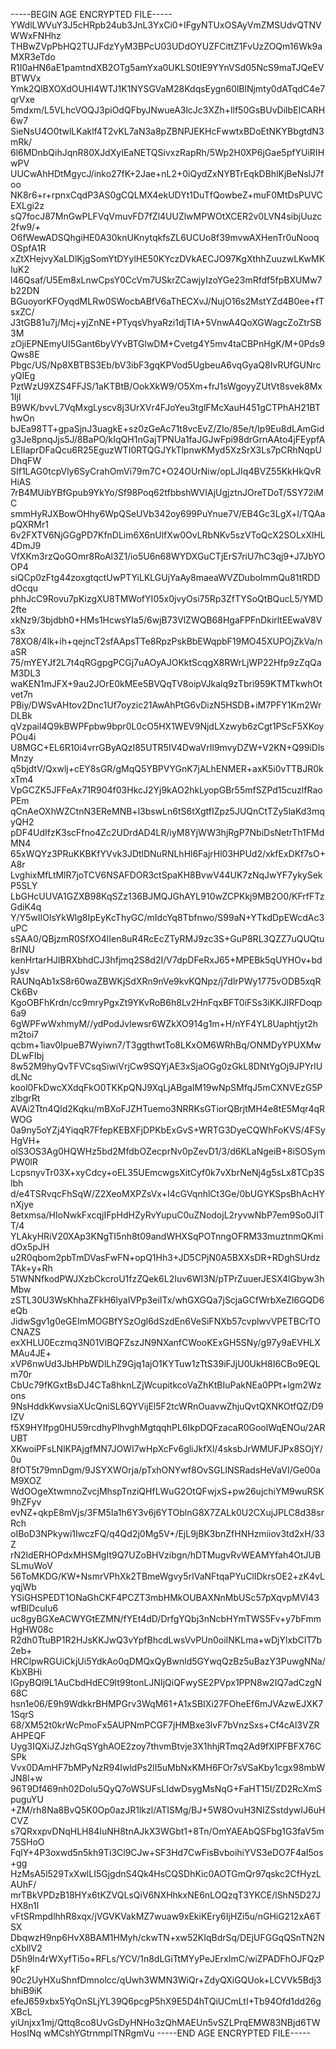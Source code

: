 -----BEGIN AGE ENCRYPTED FILE-----
YWdlLWVuY3J5cHRpb24ub3JnL3YxCi0+IFgyNTUxOSAyVmZMSUdvQTNVWWxFNHhz
THBwZVpPbHQ2TUJFdzYyM3BPcU03UDdOYUZFCittZ1FvUzZOQm16Wk9aMXR3eTdo
R1I0aHN6aE1pamtndXB2OTg5amYxa0UKLS0tIE9YYnVSd05NcS9maTJQeEVBTWVx
Ymk2QlBXOXdOUHI4WTJ1K1NYSGVaM28KdqsEygn60lBlNjmty0dATqdC4e7qrVxe
5mdxm/L5VLhcVOQJ3piOdQFbyJNwueA3lcJc3XZh+llf50GsBUvDilbEICARH6w7
SieNsU4O0twlLKaklf4T2vKL7aN3a8pZBNPJEKHcFwwtxBDoEtNKYBbgtdN3mRk/
6l6MDnbQihJqnR80XJdXyIEaNETQSivxzRapRh/5Wp2H0XP6jGae5pfYUiRIHwPV
UUCwAhHDtMgycJ/inko27fK+2Jae+nL2+0iQydZxNYBTrEqkDBhlKjBeNslJ7foo
NK8r6+r+rpnxCqdP3AS0gCQLMX4ekUDYt1DuTfQowbeZ+muF0MtDsPUVCEXLgi2z
sQ7focJ87MnGwPLFVqVmuvFD7fZl4UUZlwMPWOtXCER2v0LVN4sibjUuzc2fw9/+
O6fWewADSQhgiHE0A30knUKnytqkfsZL6UCUo8f39mvwAXHenTr0uNooqOSpfA1R
xZtXHejvyXaLDlKjgSomYtDYylHE50KYczDVkAECJO97KgXthhZuuzwLKwMKIuK2
l46Qsaf/U5Em8xLnwCpsY0CcVm7USkrZCawjyIzoYGe23mRfdf5fpBXUMw7b22DN
BGuoyorKFOyqdMLRw0SWocbABfV6aThECXvJ/NujO16s2MstYZd4B0ee+fTsxZC/
J3tGB81u7j/Mcj+yjZnNE+PTyqsVhyaRzi1djTIA+5VnwA4QoXGWagcZoZtrSB3M
zOjiEPNEmyUI5Gant6byVYvBTGlwDM+Cvetg4Y5mv4taCBPnHgK/M+0Pds9Qws8E
Pbgc/US/Np8XBTBS3Eb/bV3ibF3gqKPVod5UgbeuA6vqGyaQ8IvRUfGUNrcyQIEg
PztWzU9XZS4FFJS/1aKTBtB/OokXkW9/O5Xm+frJ1sWgoyyZUtVt8svek8Mx1IjI
B9WK/bvvL7VqMxgLyscv8j3UrXVr4FJoYeu3tglFMcXauH451gCTPhAH21BThwOn
bJEa98TT+gpaSjnJ3uagkE+sz0zGeAc71t8vcEvZ/ZIo/85e/t/Ip9Eu8dLAmGid
g3Je8pnqJjs5J/8BaPO/kIqQH1nGajTPNUa1faJGJwFpi98drGrnAAto4jFEypfA
LEIlaprDFaQcu6R25EguzWTI0RTQGJYkTlpnwKMyd5XzSrX3Ls7pCRhNqpUDhqFW
SIf1LAG0tcpVly6SyCrahOmVi79m7C+O24OUrNiw/opLJIq4BVZ55KkHkQvRHiAS
7rB4MUibYBfGpub9YkYo/Sf98Poq62tfbbshWVIAjUgjztnJOreTDoT/5SY72iMC
smmHyRJXBowOHhy6WpQSeUVb342oy699PuYnue7V/EB4Gc3LgX+l/TQAapQXRMr1
6v2FXTV6NjGGgPD7KfnDLim6X6nUlfXw0OvLRbNKv5szVToQcX2SOLxXlHL4DmJ9
VfXKm3rzQoGOmr8RoAl3Z1/io5U6n68WYDXGuCTjErS7riU7hC3qj9+J7JbYOOP4
siQCp0zFtg44zoxgtqctUwPTYiLKLGUjYaAy8maeaWVZDuboImmQu81tRDDdOcqu
phhJcC9Rovu7pKizgXU8TMWofYI05x0jvyOsi75Rp3ZfTYSoQtBQucL5/YMD2fte
xkNz9/3bjdbh0+HMs1HcwsYIa5/6wjB73VlZWQB68HgaFPFnDkirltEEwaV8Vs3x
78XO8/4lk+ih+qejncT2sfAApsTTe8RpzPskBbEWqpbF19MO45XUPOjZkVa/naSR
75/mYEYJf2L7t4qRGgpgPCGj7uAOyAJOKktScqgX8RWrLjWP22Hfp9zZqQaM3DL3
waKEN1mJFX+9au2JOrE0kMEe5BVQqTV8oipVJkalq9zTbri959KTMTkwhOtvet7n
PBiy/DWSvAHtov2Dnc1Uf7oyzic21AwAhPtG6vDizN5HSDB+iM7PFY1Km2WrDLBk
qVzpail4Q9kBWPFpbw9bpr0L0cO5HX1WEV9NjdLXzwyb6zCgt1PScF5XKoyPOu4i
U8MGC+EL6R10i4vrrGByAQzI85UTR5IV4DwaVrIl9mvyDZW+V2KN+Q99iDlsMnzy
q5bjdtV/Qxwlj+cEY8sGR/gMqQ5YBPVYGnK7jALhENMER+axK5i0vTTBJR0kxTm4
VpGCZK5JFFeAx71R904f03HkcJ2Yj9kAO2hkLyopGBr55mfSZPd15cuzlfRaoPEm
qCnAeOXhWZCtnN3EReMNB+l3bswLn6tS6tXgtfIZpz5JUQnCtTZy5laKd3mqyQH2
pDF4UdIfzK3scFfno4Zc2UDrdAD4LR/iyM8YjWW3hjRgP7NbiDsNetrTh1FMdMN4
65xWQYz3PRuKKBKfYVvk3JDtlDNuRNLhHl6FajrHl03HPUd2/xkfExDKf7sO+A8r
LvghixMfLtMlR7joTCV6NSAFDOR3ctSpaKH8BvwV44UK7zNqJwYF7ykySekP5SLY
LbGHcUUVA1GZXB98KqSZz136BJMQJGhAYL910wZCPKkj9MB2O0/KFrfFTzGdiK4q
Y/Y5wIIOlsYkWlg8IpEyKcThyGC/mIdcYq8Tbfnwo/S99aN+YTkdDpEWcdAc3uPC
sSAA0/QBjzmR0SfXO4lIen8uR4RcEcZTyRMJ9zc3S+GuP8RL3QZZ7uQUQtu8rINU
kenHrtarHJlBRXbhdCJ3hfjmq2S8d2I/V7dpDFeRxJ65+MPEBk5qUYHOv+bdyJsv
RAUNqAb1xS8r60waZBWKjSdXRn9nVe9kvKQNpz/j7dlrPWy1775vODB5xqRCk6Bv
KgoOBFhKrdn/cc9mryPgxZt9YKvRoB6h8Lv2HnFqxBFT0iFSs3iKKJIRFDoqp6a9
6gWPFwWxhmyM//ydPodJvIewsr6WZkXO914g1m+H/nYF4YL8Uaphtjyt2hm2toi7
qcbm+1iav0IpueB7Wyiwn7/T3ggthwtTo8LKxOM6WRhBq/ONMDyYPUXMwDLwFIbj
8w52M9hyQvTFVCsqSiwiVrjCw9SQYjAE3xSjaOGg0zGkL8DNtYgOj9JPYrlUdLNc
kool0FkDwcXXdqFkO0TKKpQNJ9XqLjABgaIM19wNpSMfqJ5mCXNVEzG5PzlbgrRt
AVAi2Ttn4Qld2Kqku/mBXoFJZHTuemo3NRRKsGTiorQBrjtMH4e8tE5Mqr4qRWOG
0a9ny5oYZj4YiqqR7FfepKEBXFjDPKbExGvS+WRTG3DyeCQWhFoKVS/4FSyHgVH+
olS3OS3Ag0HQWHz5bd2MfdbOZecprNv0pZevD1/3/d6KLaNgeiB+8iSOSymPW0lR
LcpsnyvTr03X+xyCdcy+oEL35UEmcwgsXitCyf0k7vXbrNeNj4g5sLx8TCp3Slbh
d/e4TSRvqcFhSqW/Z2XeoMXPZsVx+I4cGVqnhlCt3Ge/0bUGYKSpsBhAcHYnXjye
8etxmsa/HIoNwkFxcqjIFpHdHZyRvYupuC0uZNodojL2ryvwNbP7em9So0JITT/4
YLAkyHRiV20XAp3KNgTI5nh8t09andWHXSqPOTnngOFRM33muztnmQKmidOx5pJH
u2R0qbom2pbTmDVasFwFN+opQ1Hh3+JD5CPjN0A5BXXsDR+RDghSUrdzTAk+y+Rh
51WNNfkodPWJXzbCkcroU1fzZQek6L2Iuv6WI3N/pTPrZuuerJESX4lGbyw3hMbw
zSTL30U3WsKhhaZFkH6lyaIVPp3eiITx/whGXGQa7jScjaGCfWrbXeZl6GQD6eQb
JidwSgv1g0eGEImMOGBfYSzOgl6dSzdEn6VeSiFNXb57cvplwvVPETBCrTOCNAZS
exXHLU0Eczmq3N01VlBQFZszJN9NXanfCWooKExGH5SNy/g97y9aEVHLXMAu4JE+
xVP6nwUd3JbHPbWDlLhZ9Gjq1ajO1KYTuw1zTtS39iFJjU0UkH8I6CBo9EQLm70r
CbUc79fKGxtBsDJ4CTa8hknLZjWcupitkcoVaZhKtBIuPakNEa0PPt+lgm2Wzons
9NsHddkKwvsiaXUcQniSL6QYVijEl5F2tcWRnOuavwZhjuQvtQXNKOtfQZ/D9IZV
f5X9HYIfpg0HU59rcdhyPlhvghMgtqqhPL6IkpDQFzacaR0GoolWqENOu/2ARUBT
XKwoiPFsLNlKPAjgfMN7JOWI7wHpXcFv6gliJkfXl/4sksbJrWMUFJPx8SOjY/0u
8fOT5t79mnDgm/9JSYXWOrja/pTxhONYwf8OvSGLlNSRadsHeVaVI/Ge00aM9XOZ
WdOOgeXtwmnoZvcjMhspTnziQHfLWuG2OtQFwjxS+pw26ujchiYM9wuRSK9hZFyv
evNZ+qkpE8mVjs/3FM5Ia1h6Y3v6j6YTOblnG8X7ZALk0U2CXujJPLC8d38srRch
oIBoD3NPkywi1IwczFQ/q4Qd2j0Mg5V+/EjL9jBK3bnZfHNHzmiiov3td2xH/33Z
rN2ldERHOPdxMHSMgIt9Q7UZoBHVzibgn/hDTMugvRvWEAMYfah4OtJUBSLmuWoV
56ToMKDG/KW+NsmrVPhXk2TBmeWgvy5rIVaNFtqaPYuCllDkrsOE2+zK4vLyqjWb
YSiGHSPEDT1ONaGhCKF4PCZT3mbHMkOUBAXNnMbUSc57pXqvpMVI43wfBlDcuIu6
uc8gyBGXeACWYGtEZMN/fYEt4dD/DrfgYQbj3nNcbHYmTWS5Fv+y7bFmmHgHW08c
R2dh0TtuBP1R2HJsKKJwQ3vYpfBhcdLwsVvPUn0oiINKLma+wDjYlxbCIT7b2eb+
HRClpwRGUiCkjUi5YdkAo0qDMQxQyBwnld5GYwqQzBz5uBazY3PuwgNNa/KbXBHi
lGpyBQl9L1AuCbdHdEC9lt99tonLJNIjQiQFwySE2PVpx1PPN8w2IQ7adCzgN68C
hsn1e06/E9h9WdkkrBHMPGrv3WqM61+A1xSBIXi27FOheEf6mJVAzwEJXK71SqrS
68/XM52t0krWcPmoFx5AUPNmPCGF7jHMBxe3lvF7bVnzSxs+Cf4cAl3VZRAHPEQF
Uyg3IQXiJZJzhGqSYghAOE2zoy7thvmBtvje3X1hhjRTmq2Ad9fXIPFBFX76CSPk
Vvx0DAmHF7bMPyNzR94IwldPs2lI5uMbNxKMH6FOr7sVSaKby1cgx98mbWJN8l+w
96T9Df469nh02Dolu5QyQ7oWSUFsLIdwDsygMsNqG+FaHT15I/ZD2RcXmSpuguYU
+ZM/rh8Na8BvQ5K0Op0azJR1lkzl/ATISMg/BJ+5W8OvuH3NIZSstdywIJ6uHCVZ
s7QRxxpvDNqHLH84IuNH8tnAJkX3WGbt1+8Tn/OmYAEAbQSFbg1G3faV5m75SHoO
FqlY+4P3oxwd5n5kh9Ti3Cl9CJw+SF3Hd7CwFisBvboihiYVS3eDO7F4aI5os+gg
HzMsA5l529TxXwlLI5GjgdnS4Qk4HsCQSDhKic0AOTGmQr97qskc2CfHyzLAUhF/
mrTBkVPDzB18HYx6tKZVQLsQiV6NXHhkxNE6nLOQzqT3YKCE/lShN5D27JHX8n1l
vFtSRmpdlhhR8xqx/jVGVKVakMZ7wuaw9xEkiKEry6IjHZi5u/nGHiG212xA6TSX
DbqwzH9np6HvX8BAM1HMyh/ckwTN+xw52KIqBdrSq/DEjUFGGqQSnTN2NcXbllV2
D5h9ln4rWXyfTi5o+RFLs/YCV/1n8dLGiTtMYyPeJErxImC/wiZPADFhOJFQzPkF
90c2UyHXuShnfDmnolcc/qUwh3WMN3WiQr+ZdyQXiGQUok+LCVVk5Bdj3bhiB9iK
efeJ659xbx5YqOnSLjYL39Q6pcgP5hX9E5D4hTQiUCmLtI+Tb94Ofd1dd26gXBcL
yiUnjxx1mj/Qttq8co8UvGsDyHNHo3zQhMAEUn5vSZLPrqEMW83NBjd6TWHosINq
wMCshYGtrnmplTNRgmVu
-----END AGE ENCRYPTED FILE-----

